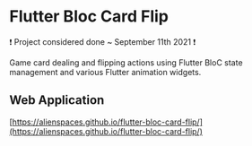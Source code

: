 # Flutter Bloc Card Flip

❗ Project considered done ~ September 11th 2021 ❗

Game card dealing and flipping actions using Flutter BloC state management and various Flutter animation widgets.

## Web Application

[https://alienspaces.github.io/flutter-bloc-card-flip/](https://alienspaces.github.io/flutter-bloc-card-flip/)

